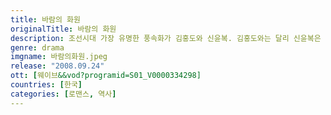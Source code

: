 ```yaml
---
title: 바람의 화원
originalTitle: 바람의 화원
description: 조선시대 가장 유명한 풍속화가 김홍도와 신윤복. 김홍도와는 달리 신윤복은 '속된 그림을 그려 도화서에서 쫓겨났다'는 풍문만을 남기고 역사 속에서 영원히 사라져 버렸다. 두 사람이 활동했던 18세기는 우리 역사상 그 어느 때보다 안정된 사회를 기반으로 문화가 화려하게 꽃피었던 시기다. 자신도 뛰어난 화가였던 정조의 적극적인 문예부흥과 개혁 바람을 바탕으로 전근대에서 벗어나 근대로 옮겨가는 긍정적 에너지가 가득하던 그 시기에, '기록된 자와 기록되지 않은 자' 김홍도와 신윤복이 있다. 도대체 이 두 사람에게 어떤 일이 있었던 것일까? 신윤복에 대한 기록은 왜 모조리 사라져 버린 것일까?
genre: drama
imgname: 바람의화원.jpeg
release: "2008.09.24"
ott: [웨이브&&vod?programid=S01_V0000334298]
countries: [한국]
categories: [로맨스, 역사]
---
```

